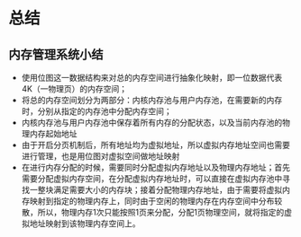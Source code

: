 # 总结
## 内存管理系统小结
- 使用位图这一数据结构来对总的内存空间进行抽象化映射，即一位数据代表4K（一物理页）的内存空间；
- 将总的内存空间划分为两部分：内核内存池与用户内存池，在需要新的内存时，分别从指定的内存池中分配内存空间；
- 内核内存池与用户内存池中保存着所有内存的分配状态，以及当前内存池的物理内存起始地址
- 由于开启分页机制后，所有地址均为虚拟地址，所以虚拟内存地址空间也需要进行管理，也是用位图对虚拟空间做地址映射
- 在进行内存分配的时候，需要同时分配虚拟内存地址以及物理内存地址；首先需要分配虚拟内存空间，在分配虚拟内存地址时，可以直接在虚拟内存池中寻找一整块满足需要大小的内存块；接着分配物理内存地址，由于需要将虚拟内存映射到指定的物理内存上，同时由于空闲的物理内存在内存空间中分布较散，所以，物理内存1次只能按照1页来分配，分配1页物理空间，就将指定的虚拟地址映射到该物理内存空间上。

